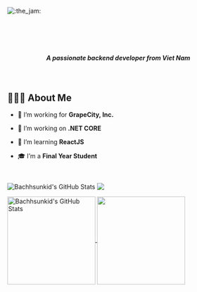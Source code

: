 ![:the_jam:](https://cdn.discordapp.com/emojis/745354525958996138.gif?v=1)

<br/>

<h1 align="center"><img src="https://readme-typing-svg.herokuapp.com?font=Lobster&color=3594F4&size=46&width=500&height=76&lines=Hi+%F0%9F%91%8B%2C+I'm+Bach+Trinh" alt="" /></h1>

<h5 align="center"><em>A passionate backend developer from Viet Nam </em></h5>


<br/>

<h2>👨🏻‍💻 About Me</h2>

- 💼 I’m working for **GrapeCity, Inc.**

- 🔭 I’m working on **.NET CORE** 

- 🌱 I’m learning **ReactJS**

- 🎓 I’m a **Final Year Student**

<br/>

<p>
  <img align="center" src="https://github-readme-stats.vercel.app/api?username=Bachhsunkid&show_icons=true&theme=radical" alt="Bachhsunkid's GitHub Stats" />

  <img align="center" src="https://github-readme-stats.vercel.app/api/top-langs/?username=Bachhsunkid&hide=scss,css,html,tex&title_color=ffffff&text_color=c9cacc&icon_color=2bbc8a&bg_color=1d1f21&langs_count=3"/>
</p>

<p>
  
<a href="https://github.com/Bachhsunkid/Bachhsunkid">
  <img height=200 align="center" src="https://github-readme-stats.vercel.app/api?username=Bachhsunkid&show_icons=true&theme=radical" alt="Bachhsunkid's GitHub Stats" />
</a>
<a href="https://github.com/Bachhsunkid/Bachhsunkid">
  <img height=200 align="center" src="https://github-readme-stats.vercel.app/api/top-langs?username=Bachhsunkid&hide=scss,css,html,tex&layout=compact&langs_count=8&card_width=320" />
</a>

</p>
